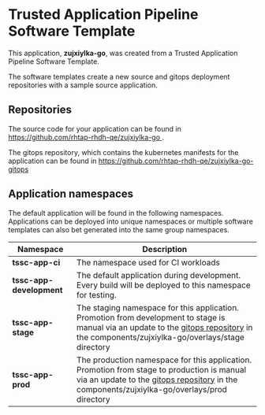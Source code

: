 # Trusted Application Pipeline Software Template

This application, **zujxiylka-go**, was created from a Trusted Application Pipeline Software Template.

The software templates create a new source and gitops deployment repositories with a sample source application. 

## Repositories

The source code for your application can be found in [https://github.com/rhtap-rhdh-qe/zujxiylka-go ](https://github.com/rhtap-rhdh-qe/zujxiylka-go ).
 
The gitops repository, which contains the kubernetes manifests for the application can be found in 
[https://github.com/rhtap-rhdh-qe/zujxiylka-go-gitops ](https://github.com/rhtap-rhdh-qe/zujxiylka-go-gitops ) 

## Application namespaces 

The default application will be found in the following namespaces. Applications can be deployed into unique namespaces or multiple software templates can also bet generated into the same group namespaces.  

|  Namespace   |  Description   |  
| -------- | -------- |
| **tssc-app-ci** | The namespace used for CI workloads |
| **tssc-app-development** | The default application during development. Every build will be deployed to this namespace for testing. |
| **tssc-app-stage** | The staging namespace for this application. Promotion from development to stage is manual via an update to the [gitops repository](https://github.com/rhtap-rhdh-qe/zujxiylka-go-gitops ) in the components/zujxiylka-go/overlays/stage directory |
| **tssc-app-prod** | The production namespace for this application. Promotion from stage to production is manual via an update to the [gitops repository](https://github.com/rhtap-rhdh-qe/zujxiylka-go-gitops ) in the components/zujxiylka-go/overlays/prod directory |